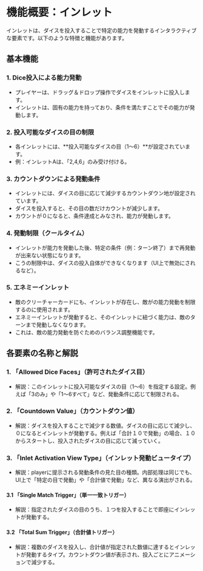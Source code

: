 # 機能概要：インレット
インレットは、ダイスを投入することで特定の能力を発動するインタラクティブな要素です。以下のような特徴と機能があります。

## 基本機能

### 1. Dice投入による能力発動
- プレイヤーは、ドラッグ＆ドロップ操作でダイスをインレットに投入します。
- インレットは、固有の能力を持っており、条件を満たすことでその能力が発動します。

### 2. 投入可能なダイスの目の制限
- 各インレットには、**投入可能なダイスの目（1～6）**が設定されています。
- 例：インレットAは、「2,4,6」のみ受け付ける。

### 3. カウントダウンによる発動条件
- インレットには、ダイスの目に応じて減少するカウントダウン地が設定されています。
- ダイスを投入すると、その目の数だけカウントが減少します。
- カウントが０になると、条件達成とみなされ、能力が発動します。

### 4. 発動制限（クールタイム）
- インレットが能力を発動した後、特定の条件（例：ターン終了）まで再発動が出来ない状態になります。
- こうの制限中は、ダイスの投入自体ができなくなります（UI上で無効にされるなど）。

### 5. エネミーインレット
- 敵のクリーチャーカードにも、インレットが存在し、敵がの能力発動を制限するのに使用されます。
- エネミーインレットが発動すると、そのインレットに紐づく能力は、敵のターンまで発動しなくなります。
- これは、敵の能力発動を防ぐためのバランス調整機能です。

## 各要素の名称と解説

### 1. 「Allowed Dice Faces」（許可されたダイス目）
- 解説：このインレットに投入可能なダイスの目（1～6）を指定する設定。例えば「3のみ」や「1～6すべて」など、発動条件に応じて制限される。

### 2. 「Countdown Value」（カウントダウン値）
- 解説：ダイスを投入することで減少する数値。ダイスの目に応じて減少し、０になるとインレットが発動する。例えば「合計１０で発動」の場合、１０からスタートし、投入されたダイスの目に応じて減っていく。

### 3. 「Inlet Activation View Type」（インレット発動ビュータイプ）
- 解説：playerに提示される発動条件の見た目の種類。内部処理は同じでも、UI上で「特定の目で発動」や「合計値で発動」など、異なる演出がされる。

#### 3.1 「Single Match Trigger」（単一一致トリガー）
- 解説：指定されたダイスの目のうち、１つを投入することで即座にインレットが発動する。

#### 3.2 「Total Sum Trigger」（合計値トリガー）
- 解説：複数のダイスを投入し、合計値が指定された数値に達するとインレットが発動するタイプ。カウントダウン値が表示され、投入ごとにアニメーションで減少する。
